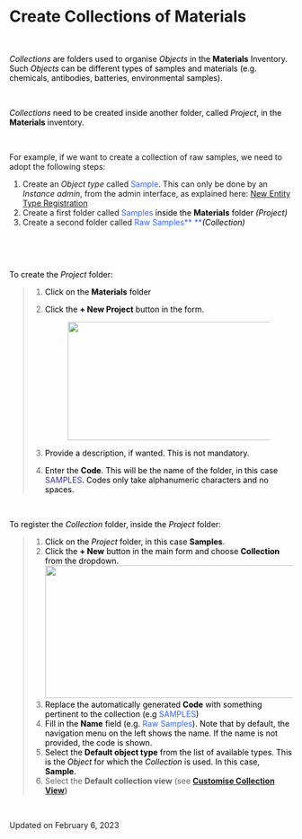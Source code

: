Create Collections of Materials
===============================

<a href="#" class="wedocs-print-article wedocs-hide-print wedocs-hide-mobile" title="Print this article"><em></em></a>

 

<span style="color: #000000;">*Collections* are folders used to organise
*Objects* in the **Materials** Inventory. Such *Objects* can be
different types of samples and materials (e.g. chemicals, antibodies,
batteries, environmental samples). </span>

 

<span style="color: #000000;">*Collections* need to be created inside
another folder, called *Project*, in the **Materials** inventory.
</span>

 

For example, if we want to create a collection of raw samples, we need
to adopt the following steps:

1.  Create an *Object* *type* called <span
    style="color: #3366ff;">Sample</span>. This can only be done by an
    *Instance admin*, from the admin interface, as explained here: [New
    Entity Type
    Registration](https://openbis.ch/index.php/docs/admin-documentation-openbis-19-06-4/new-entity-type-registration/)
2.  Create a first folder called <span
    style="color: #3366ff;">Samples</span> <span
    style="color: #333399;"><span style="color: #000000;">inside the
    **Materials** folder </span></span><span
    style="color: #000000;">*(Project)*</span>
3.  Create a second folder called <span style="color: #3366ff;">Raw
    Samples</span><span style="color: #000000;"><span
    style="color: #3366ff;">** **</span>*(Collection)*</span>

 

 

<span style="color: #000000;">To create the *Project* folder:</span>

> 1.  <span style="color: #000000;">Click on the
>     **Materials** folder</span>
>
> 2.  <span style="color: #000000;">Click the **+ New Project** button
>     in the form. </span>
>
>     <figure>
>     <img src="https://openbis.ch/wp-content/uploads/2022/02/create-samples-project.png" class="alignnone size-full wp-image-3080" sizes="(max-width: 707px) 100vw, 707px" srcset="https://openbis.ch/wp-content/uploads/2022/02/create-samples-project.png 707w, https://openbis.ch/wp-content/uploads/2022/02/create-samples-project-300x90.png 300w, https://openbis.ch/wp-content/uploads/2022/02/create-samples-project-700x209.png 700w" width="707" height="211" alt="" />
>     </figure>
>
> 3.  <span style="color: #000000;">Provide a description, if wanted.
>     This is not mandatory.</span>
>
> 4.  <span style="color: #000000;">Enter the **Code**. This will be the
>     name of the folder, in this case <span
>     style="color: #333399;">SAMPLES</span>. Codes only take
>     alphanumeric characters and no spaces. </span>

 

<span style="color: #000000;">To register the *Collection* folder,
inside the *Project* folder:</span>

> 1.  <span style="color: #000000;">Click on the *Project* folder, in
>     this case **Samples**. </span>
> 2.  <span style="color: #000000;">Click the **+ New** button in the
>     main form and choose **Collection** from the dropdown.</span>
>     <img src="https://openbis.ch/wp-content/uploads/2022/02/create-raw_samples-collection.png" class="alignnone size-full wp-image-3081" sizes="(max-width: 653px) 100vw, 653px" srcset="https://openbis.ch/wp-content/uploads/2022/02/create-raw_samples-collection.png 653w, https://openbis.ch/wp-content/uploads/2022/02/create-raw_samples-collection-300x108.png 300w" width="653" height="236" />
> 3.  <span style="color: #000000;">Replace the automatically generated
>     **Code** with something pertinent to the collection (e.g <span
>     style="color: #3366ff;">SAMPLES</span>)</span>
> 4.  <span style="color: #000000;">Fill in the **Name** field (e.g.
>     <span style="color: #3366ff;">Raw Samples</span>). Note that by
>     default, the navigation menu on the left shows the name. If the
>     name is not provided, the code is shown.</span>
> 5.  <span style="color: #000000;">Select the **Default object type**
>     from the list of available types. This is the *Object* for which
>     the *Collection* is used. In this case, **Sample**.</span>
> 6.  Select the **Default collection view** (see **[Customise
>     Collection
>     View](https://openbis.ch/index.php/docs/user-documentation-20-10-3/lab-notebook/customise-collection-view/))**

 

Updated on February 6, 2023
